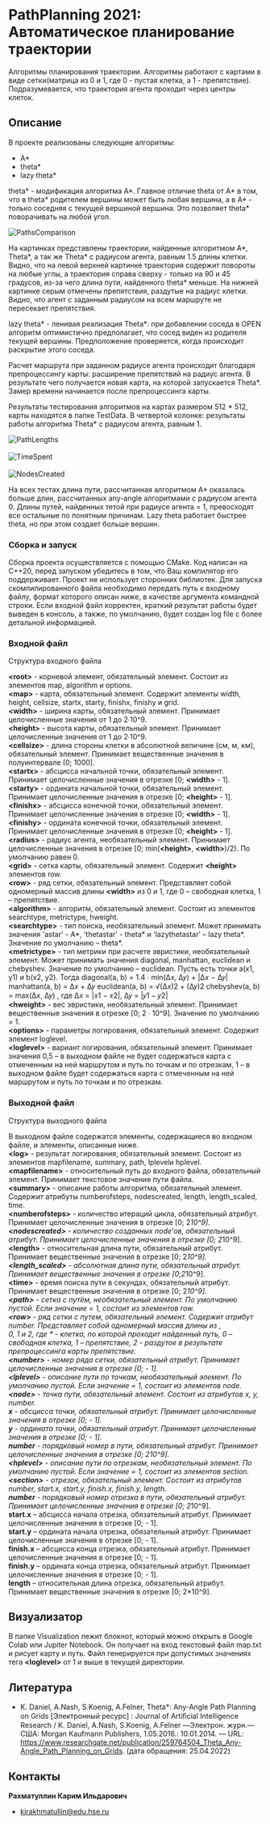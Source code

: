 # PathPlanning 2021: Автоматическое планирование траектории
Алгоритмы планирования траектории.
Алгоритмы работают с картами в виде сетки(матрица из 0 и 1, где 0 - пустая клетка, а 1 - препятствие). Подразумевается,
что траектория агента проходит через центры клеток.
## Описание
В проекте реализованы следующие алгоритмы:
- A*
- theta*
- lazy theta*

theta* - модификация алгоритма A*. Главное отличие theta от A* в том, что в theta* родителем вершины может быть любая 
вершина, а в A* - только соседняя с текущей вершиной вершина. Это позволяет theta* поворачивать на любой угол.

![PathsComparison](./Images/Paths.png)

На картинках представлены траектории, найденные алгоритмом A*, Theta*, а так же Theta* с радиусом агента, равным 1.5 длины клетки.
Видно, что на левой верхней картинке траектория содержит повороты на любые углы, а траектория справа сверху - только на 90 и 45 градусов,
из-за чего длина пути, найденного theta* меньше. На нижней картинке серым отмечены препятствия, раздутые на радиус клетки.
Видно, что агент с заданным радиусом на всем маршруте не пересекает препятствия.

lazy theta* - ленивая реализация Theta*: при добавлении соседа в OPEN алгоритм оптимистично предполагает, что сосед
виден из родителя текущей вершины. Предположение проверяется, когда происходит раскрытие этого соседа.

Расчет маршрута при заданном радиусе агента происходит благодаря препроцессингу карты: расширение препятствий на радиус 
агента. В результате чего получается новая карта, на которой запускается Theta*. Замер времени начинается после 
препроцессинга карты.

Результаты тестирования алгоритмов на картах размером 512 * 512, карты находятся в папке TestData. В четвертой колонке:
результаты работы алгоритма Theta* с радиусом агента, равным 1.

![PathLengths](./Images/PathLength.png)
<br/>
<br/>
![TimeSpent](./Images/WorkingTime.png)
<br/>
<br/>
![NodesCreated](./Images/NodesCreated.png)

На всех тестах длина пути, рассчитанная алгоритмом A* оказалась больше длин, рассчитанных any-angle алгоритмами с 
радиусом агента 0. Длины путей, найденных тетой при радиусе агента = 1, превосходят все остальные по понятным причинам.
Lazy theta работает быстрее theta, но при этом создает больше вершин.

### Сборка и запуск

Сборка проекта осуществляется с помощью CMake. Код написан на C++20, перед запуском убедитесь в том, что Ваш компилятор
его поддерживает. Проект не использует сторонних библиотек.
Для запуска скомпилированного файла необходимо передать путь к входному файлу, формат которого описан ниже, в качестве
аргумента командной строки. Если входной файл корректен, краткий результат работы будет выведен в консоль, а также, по
умолчанию, будет создан log file с более детальной информацией.

### Входной файл
Структура входного файла

**\<root>** - корневой элемент, обязательный элемент. Состоит из элементов map, algorithm и
options.<br/>
**\<map>** - карта, обязательный элемент. Содержит элементы width, height, cellsize, startx, starty,
finishx, finishy и grid.<br/>
**\<width>** - ширина карты, обязательный элемент. Принимает целочисленные значения от 1 до
2∙10^9.<br/>
**\<height>** - высота карты, обязательный элемент. Принимает целочисленные значения от 1 до
2∙10^9.<br/>
**\<cellsize>** - длина стороны клетки в абсолютной величине (см, м, км), обязательный элемент. Принимает вещественные значения в полуинтервале (0; 1000].<br/>
**\<startx>** - абсцисса начальной точки, обязательный элемент. Принимает целочисленные значения в отрезке [0; **\<width>** - 1].<br/>
**\<starty>** - ордината начальной точки, обязательный элемент. Принимает целочисленные значения в отрезке [0; **\<height>** - 1].<br/>
**\<finishx>** - абсцисса конечной точки, обязательный элемент. Принимает целочисленные значения в отрезке [0; **\<width>** - 1].<br/>
**\<finishy>** - ордината конечной точки, обязательный элемент. Принимает целочисленные значения в отрезке [0; **\<height>** - 1].<br/>
**\<radius>** - радиус агента, необязательный элемент. Принимает целочисленные значения в отрезке [0; min(**\<height>**, **\<width>**)/2). По умолчанию равен 0.<br/>
**\<grid>** - сетка карты, обязательный элемент. Содержит **\<height>** элементов row.<br/>
**\<row>** - ряд сетки, обязательный элемент. Представляет собой одномерный массив длины **\<width>**
из 0 и 1, где 0 – свободная клетка, 1 – препятствие.<br/>
**\<algorithm>** - алгоритм, обязательный элемент. Состоит из элементов searchtype, metrictype, hweight.<br/>
**\<searchtype>** - тип поиска, необязательный элемент. Может принимать значения 'astar' - A*, 'thetastar' - theta* и 
'lazythetastar' – lazy theta*. Значение по умолчанию – theta*.<br/>
**\<metrictype>** - тип метрики при расчете эвристики, необязательный элемент. Может принимать значения diagonal, manhattan, euclidean и chebyshev. Значение по умолчанию – euclidean.
Пусть есть точки a(x1, y1) и b(x2, y2). Тогда
diagonal(a, b) = 1.4 ∙ min(∆𝑥, ∆𝑦) + |∆𝑥 − ∆𝑦| manhattan(a, b) = ∆𝑥 + ∆𝑦
euclidean(a, b) = √(∆𝑥)2 + (∆𝑦)2 chebyshev(a, b) = max(∆𝑥, ∆𝑦) , где ∆𝑥 = |𝑥1 − 𝑥2|, ∆𝑦 = |𝑦1 − 𝑦2|<br/>
**\<hweight>** - вес эвристики, необязательный элемент. Принимает вещественные значения в отрезке [0; 2 ∙ 10^9]. Значение по умолчанию = 1.<br/>
**\<options>** - параметры логирования, обязательный элемент. Содержит элемент loglevel.<br/>
**\<loglevel>** - вариант логирования, обязательный элемент. Принимает значения 0,5 – в выходном файле не будет содержаться карта с отмеченным на ней маршрутом и путь по точкам и по отрезкам, 1 – в выходном файле будет содержаться карта с отмеченным на ней маршрутом и путь по точкам и по отрезкам.<br/>

### Выходной файл
Структура выходного файла

В выходном файле содержатся элементы, содержащиеся во входном файле, и элементы, описанные ниже.<br/>
**\<log>** - результат логирования, обязательный элемент. Состоит из элементов mapfilename, summary, path, lplevelи hplevel.<br/>
**\<mapfilename>** - относительный путь до входного файла, обязательный элемент. Принимает текстовое значение пути файла.<br/>
**\<summary>** - описание работы алгоритма, обязательный элемент. Содержит атрибуты numberofsteps, nodescreated, length, length_scaled, time.<br/>
**\<numberofsteps>** - количество итераций цикла, обязательный атрибут. Принимает целочисленные значения в отрезке [0; 2*10^9].<br/>
**\<nodescreated>** - количество созданных node’ов, обязательный атрибут. Принимает целочисленные значения в отрезке [0; 2*10^9].<br/>
**\<length>** - относительная длина пути, обязательный атрибут. Принимает вещественные значения в отрезке [0; 2*10^9].<br/>
**\<length_scaled>** - абсолютная длина пути, обязательный атрибут. Принимает вещественные значения в отрезке [0;2*10^9].<br/>
**\<time>** - время поиска пути в секундах, обязательный атрибут. Принимает вещественные значения в отрезке [0; 2*10^9].<br/>
**\<path>** - сетка с путём, необязательный элемент. По умолчанию пустой. Если значение <loglevel> = 1, состоит из <height> элементов row.<br/>
**\<row>** - ряд сетки с путем, обязательный элемент. Содержит атрибут number. Представляет собой одномерный массив длины <width> из *,<br/>
0, 1 и 2, где * - клетка, по которой проходит найденный путь, 0 – свободная клетка, 1 – препятствие, 2 - раздутое в результате препроцессинга карты препятствие.<br/>
**\<number>** - номер ряда сетки, обязательный атрибут. Принимает целочисленные значения в отрезке [0; <height> - 1].<br/>
**\<lplevel>** - описание пути по точкам, необязательный элемент. По умолчанию пустой. Если значение <loglevel> = 1, состоит из элементов node.<br/>
**\<node>** - точка пути, обязательный элемент. Состоит из атрибутов x, y, number.<br/>
**x** - абсцисса точки, обязательный атрибут. Принимает целочисленные значения в отрезке [0; <width> - 1].<br/>
**y** - ордината точки, обязательный атрибут. Принимает целочисленные значения в отрезке [0; <height> - 1].<br/>
**number** - порядковый номер в пути, обязательный атрибут. Принимает целочисленные значения в отрезке [0; 2*10^9].<br/>
**\<hplevel>** - описание пути по отрезкам, необязательный элемент. По умолчанию пустой. Если значение <loglevel> = 1, состоит из элементов section.<br/>
**\<section>** - отрезок, обязательный элемент. Состоит из атрибутов number, start.x, start.y, finish.x, finish.y, length.<br/>
**number** - порядковый номер отрезка в пути, обязательный атрибут. Принимает целочисленные значения в отрезке [0; 2*10^9].<br/>
**start.x** – абсцисса начала отрезка, обязательный атрибут. Принимает целочисленные значения в отрезке [0; <width> - 1].<br/>
**start.y** – ордината начала отрезка, обязательный атрибут. Принимает целочисленные значения в отрезке [0; <height> - 1].<br/>
**finish.x** – абсцисса конца отрезка, обязательный атрибут. Принимает целочисленные значения в отрезке [0; <width> - 1].<br/>
**finish.y** – ордината конца отрезка, обязательный атрибут. Принимает целочисленные значения в отрезке [0; <height> - 1].<br/>
**length** – относительная длина отрезка, обязательный атрибут. Принимает вещественные значения в отрезке [0; 2*10^9].<br/>

## Визуализатор
В папке Visualization лежит блокнот, который можно открыть в Google Colab или Jupiter Notebook. Он получает на вход
текстовый файл map.txt и рисует карту и путь. Файл генерируется при допустимых значениях тега **\<loglevel>** от 1 и 
выше в текущей директории.
## Литература
- K. Daniel, A.Nash, S.Koenig, A.Felner, Theta*: Any-Angle Path Planning on Grids [Электронный ресурс] : Journal of Artiﬁcial Intelligence Research  / K. Daniel, A.Nash, S.Koenig, A.Felner —Электрон. журн.— США: Morgan Kaufmann Publishers, 1.05.2016.: 10.01.2014. — URL: https://www.researchgate.net/publication/259764504_Theta_Any-Angle_Path_Planning_on_Grids. (дата обращения: 25.04.2022)
## Контакты
**Рахматуллин Карим Ильдарович**
- kirakhmatullin@edu.hse.ru
